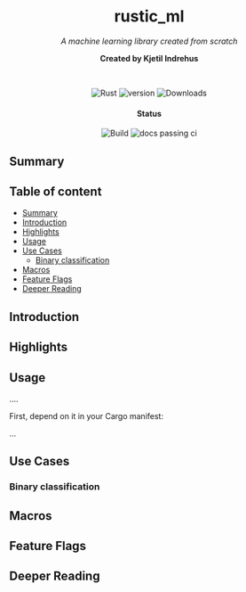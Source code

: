 <div align="center">
    <h1> rustic_ml </h1>
    <p><i>A machine learning library created from scratch</i></p>
    <p><strong>Created by Kjetil Indrehus</strong></p>

   <br/>

   <!-- Badges Section -->

   <p>
      <img alt="Rust" src="https://img.shields.io/badge/rust-1.74-orange?logo=rust" />
      <img alt="version" src="https://img.shields.io/crates/v/rustic_ml" />
      <img alt="Downloads" src="https://img.shields.io/crates/dv/rustic_ml" />
   </p>

   <h4>Status</h4>
   <p>
      <img alt="Build" src="https://github.com/KjetilIN/rustic_ml/actions/workflows/test.yml/badge.svg" />
      <img alt="docs passing ci" src="https://img.shields.io/docsrs/rustic_ml" />
   </p>
</div>


## Summary





## Table of content <!-- omit in toc -->

- [Summary](#summary)
- [Introduction](#introduction)
- [Highlights](#highlights)
- [Usage](#usage)
- [Use Cases](#use-cases)
  - [Binary classification](#binary-classification)
- [Macros](#macros)
- [Feature Flags](#feature-flags)
- [Deeper Reading](#deeper-reading)


## Introduction



## Highlights


## Usage

....

First, depend on it in your Cargo manifest:

...

## Use Cases

### Binary classification 


## Macros

## Feature Flags


## Deeper Reading



<!-- Badges -->
[crate_link]: https://crates.io/crates/rustic_ml "Crate listing"
[crate_img]: https://img.shields.io/crates/v/r.svg?style=for-the-badge&color=f46623 "Crate badge"
[docs_link]: https://docs.rs/rustic_ml/latest/rustic_ml "Crate documentation"
[docs_img]: https://img.shields.io/docsrs/rustic_ml/latest.svg?style=for-the-badge "Documentation badge"
[downloads_img]: https://img.shields.io/crates/dv/rustic_ml.svg?style=for-the-badge "Crate downloads"
[license_file]: https://github.com/KjetilIN/rustic_ml/blob/main/LICENSE "Project license"
[license_img]: https://img.shields.io/crates/l/bitvec.svg?style=for-the-badge "License badge"

<!-- Documentation -->

<!-- External References -->
[`deku`]: https://crates.io/crates/deku
[docsrs]: https://docs.rs/bitvec/latest/bitvec
[erl_bit]: https://www.erlang.org/doc/programming_examples/bit_syntax.html
[issue]: https://github.com/ferrilab/bitvec/issues/new
[`radium`]: https://crates.io/crates/radium

